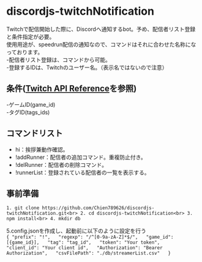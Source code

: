 # discordjs-twitchNotification  
Twitchで配信開始した際に、Discordへ通知するbot。予め、配信者リスト登録と条件指定が必要。  
使用用途が、speedrun配信の通知なので、コマンドはそれに合わせた名称になっております。  
-配信者リスト登録は、コマンドから可能。  
-登録するIDは、Twitchのユーザー名。（表示名ではないので注意）  
## 条件([Twitch API Reference](https://dev.twitch.tv/docs/api/reference#search-categories)を参照)  
-ゲームID(game_id)  
-タグID(tags_ids)  
## コマンドリスト
- hi：挨拶兼動作確認。  
- !addRunner：配信者の追加コマンド。重複防止付き。  
- !delRunner：配信者の削除コマンド。  
- !runnerList：登録されている配信者の一覧を表示する。  

## 事前準備
`1. git clone https://github.com/Chien789626/discordjs-twitchNotification.git<br>
2. cd discordjs-twitchNotification<br>
3. npm install<br>
4. mkdir db`<br>

5.config.jsonを作成し、起動前に以下のように設定を行う<br>
`{
    "prefix": "!",  
    "regexp": "/^[0-9a-zA-Z]*$/",  
    "game_id": [{game_id}],  
    "tag": "tag_id",  
    "token": "Your token",  
    "client_id": "Your client id",  
    "Authorization": "Bearer Authorization",  
    "csvFilePath": "./db/streamerList.csv"  
}`  

